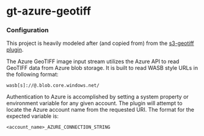 # gt-azure-geotiff

### Configuration

This project is heavily modeled after (and copied from) from the 
[s3-geotiff plugin](https://github.com/geotools/geotools/tree/master/modules/unsupported/s3-geotiff).

The Azure GeoTIFF image input stream utilizes the Azure API to read GeoTIFF data from Azure blob storage. It is built 
to read WASB style URLs in the following format:

<code>wasb[s]://<containername>@<accountname>.blob.core.windows.net/<path></code>

Authentication to Azure is accomplished by setting a system property or environment variable for any given account.
The plugin will attempt to locate the Azure account name from the requested URI.  The format for the expected variable 
is:

```<account_name>_AZURE_CONNECTION_STRING```